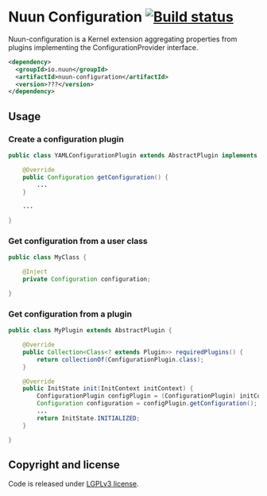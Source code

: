 Nuun Configuration [![Build status](https://travis-ci.org/nuun-io/nuun-configuration.svg?branch=master)](https://travis-ci.org/nuun-io/nuun-configuration)
==================

Nuun-configuration is a Kernel extension aggregating properties from plugins implementing the ConfigurationProvider
interface.

```xml
<dependency>
  <groupId>io.nuun</groupId>
  <artifactId>nuun-configuration</artifactId>
  <version>???</version>
</dependency>
```

## Usage

### Create a configuration plugin

```java
public class YAMLConfigurationPlugin extends AbstractPlugin implements ConfigurationProvider {

    @Override
    public Configuration getConfiguration() {
        ...
    }

    ...

}
```

### Get configuration from a user class

```java
public class MyClass {

    @Inject
    private Configuration configuration;

}
```

### Get configuration from a plugin

```java
public class MyPlugin extends AbstractPlugin {

    @Override
    public Collection<Class<? extends Plugin>> requiredPlugins() {
        return collectionOf(ConfigurationPlugin.class);
    }

    @Override
    public InitState init(InitContext initContext) {
        ConfigurationPlugin configPlugin = (ConfigurationPlugin) initContext.pluginsRequired().iterator().next();
        Configuration configuration = configPlugin.getConfiguration();
        ...
        return InitState.INITIALIZED;
    }

}
```

## Copyright and license

Code is released under [LGPLv3 license](LICENSE).
